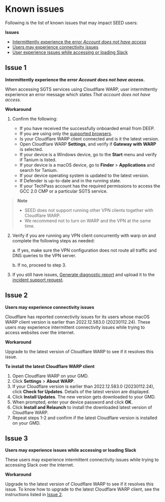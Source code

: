 # Known issues

Following is the list of known issues that may impact SEED users:

**Issues**

- [Intermittently experience the error *Account does not have access*](#issue-1)
- [Users may experience connectivity issues](#issue-2)
- [User experience issues while accessing or loading Slack](#issue-3)


## Issue 1

**Intermittently experience the error *Account does not have access*.**

When accessing SGTS services using Cloudflare WARP, user intermittently experience an error message which states *That account does not have access*.

**Workaround**

1. Confirm the following:

    - If you have received the successfully onboarded email from DEEP.
    - If you are using only the [supported browsers](additional-resources/best-practices).
    - Is your Cloudflare WARP client connected and is it the latest version. 
    - Open Cloudflare WARP **Settings**, and verify if **Gateway with WARP** is selected.
    - If your device is a Windows device, go to the **Start** menu and verify if Tanium is listed.
    - If your device is a macOS device, go to **Finder** > **Applications** and search for Tanium.
    - If your device operating system is updated to the latest version.
    - If Defender is up-to-date and in the running state.
    - If your TechPass account has the required permissions to access the GCC 2.0 CMP or a particular SGTS service.

> **Note**
>- SEED does not support running other VPN clients together with Cloudflare WARP. 
>- We recommend not to turn on WARP and the VPN at the same time.

2.  Verify if you are running any VPN client concurrently with warp on and complete the following steps as needed:

    a. If yes, make sure the VPN configuration does not route all traffic and DNS queries to the VPN server.

    b. If no, proceed to step 3.

3. If you still have issues, [Generate diagnostic report](https://docs.developer.tech.gov.sg/docs/security-suite-for-engineering-endpoint-devices/#/faqs/how-to-generate-and-upload-diagnostic-files-to-incident-support-request) and upload it to the [incident support request](https://docs.developer.tech.gov.sg/docs/security-suite-for-engineering-endpoint-devices/raise-an-incident-support-request).

## Issue 2

**Users may experience connectivity issues**

Cloudflare has reported connectivity issues for its users whose macOS WARP client version is earlier than 2022.12.583.0 (20230112.24). These users may experience intermittent connectivity issues while trying to access websites over the internet. 

**Workaround**

Upgrade to the latest version of Cloudflare WARP to see if it resolves this issue.

**To install the latest Cloudflare WARP client**

1. Open Cloudflare WARP on your GMD.
2. Click **Settings** > **About WARP**.
3. If your Cloudflare version is earlier than 2022.12.583.0 (20230112.24), click **Check for Updates**. Details of the latest version are displayed.
3. Click **Install Updates**. The new version gets downloaded to your GMD.
4. When prompted, enter your device password and click **OK**.
5. Click **Install and Relaunch** to install the downloaded latest version of Cloudflare WARP.
6. Repeat steps 1-2 and confirm if the latest Cloudflare version is installed on your GMD.

## Issue 3

**Users may experience issues while accessing or loading Slack**

These users may experience intermittent connectivity issues while trying to accessing Slack over the internet.

**Workaround**

Upgrade to the latest version of Cloudflare WARP to see if it resolves this issue. To know how to upgrade to the latest Cloudflare WARP client, see the instructions listed in [Issue 2](#issue-2).













